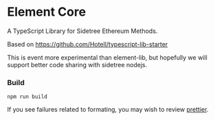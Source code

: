 # Element Core

A TypeScript Library for Sidetree Ethereum Methods.

Based on https://github.com/Hotell/typescript-lib-starter

This is event more experimental than element-lib, but hopefully we will support better code sharing with sidetree nodejs.

### Build

```
npm run build
```

If you see failures related to formating, you may wish to review [prettier](https://prettier.io/docs/en/cli.html).
